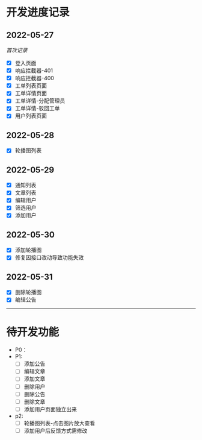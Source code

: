 # 开发进度记录

## 2022-05-27

_首次记录_

- [x] 登入页面
- [x] 响应拦截器-401
- [x] 响应拦截器-400
- [x] 工单列表页面
- [x] 工单详情页面
- [x] 工单详情-分配管理员
- [x] 工单详情-驳回工单
- [x] 用户列表页面

## 2022-05-28

- [x] 轮播图列表

## 2022-05-29

- [x] 通知列表
- [x] 文章列表
- [x] 编辑用户
- [x] 筛选用户
- [x] 添加用户

## 2022-05-30

- [x] 添加轮播图
- [x] 修复因接口改动导致功能失效

## 2022-05-31

- [x] 删除轮播图
- [x] 编辑公告

---

# 待开发功能

- P0：
- P1:
  - [ ] 添加公告
  - [ ] 编辑文章
  - [ ] 添加文章
  - [ ] 删除用户
  - [ ] 删除公告
  - [ ] 删除文章
  - [ ] 添加用户页面独立出来
- p2:
  - [ ] 轮播图列表-点击图片放大查看
  - [ ] 添加用户后反馈方式需修改
